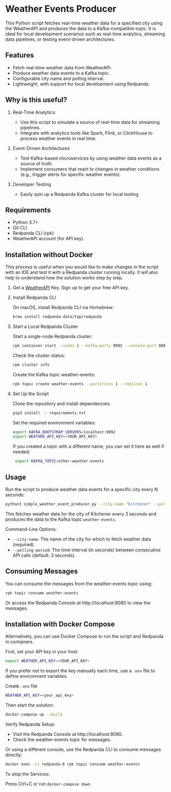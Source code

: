 # Weather Events Producer

This Python script fetches real-time weather data for a specified city using the WeatherAPI and produces the data to a 
Kafka-compatible topic. It is ideal for local development scenarios such as real-time analytics, streaming data 
pipelines, or testing event-driven architectures.

## Features

- Fetch real-time weather data from WeatherAPI.
- Produce weather data events to a Kafka topic.
- Configurable city name and polling interval.
- Lightweight, with support for local development using Redpanda.

## Why is this useful?

1. Real-Time Analytics:

   - Use this script to simulate a source of real-time data for streaming pipelines. 
   - Integrate with analytics tools like Spark, Flink, or ClickHouse to process weather events in real time.

2. Event-Driven Architectures

   - Test Kafka-based microservices by using weather data events as a source of truth.
   - Implement consumers that react to changes in weather conditions (e.g., trigger alerts for specific weather events).

3. Developer Testing

   - Easily spin up a Redpanda Kafka cluster for local testing.

## Requirements

- Python 3.7+
- Git CLI 
- Redpanda CLI (rpk)
- WeatherAPI account (for API key).

## Installation without Docker

This process is useful when you would like to make changes in the script with an IDE and test it with a Redpanda cluster
running locally. It will also help to understand how the solution works step by step.

1. Get a [WeatherAPI](https://www.weatherapi.com) Key. Sign up to get your free API key.
2. Install Redpanda CLI

    On macOS, install Redpanda CLI via Homebrew:

    ```bash
    brew install redpanda-data/tap/redpanda
    ```
3. Start a Local Redpanda Cluster

   Start a single-node Redpanda cluster:
   
   ```bash   
   rpk container start --nodes 1 --kafka-ports 9092 --console-port 8080
   ```
   
   Check the cluster status:
   
   ```bash
   rpk cluster info
   ```
   
   Create the Kafka topic weather-events:
   
   ```bash
   rpk topic create weather-events --partitions 1 --replicas 1
   ```

4. Set Up the Script

   Clone the repository and install dependencies:
   
   ```bash   
   pip3 install -r requirements.txt
   ```
   
   Set the required environment variables:
   
   ```bash
   export KAFKA_BOOTSTRAP_SERVERS=localhost:9092
   export WEATHER_API_KEY=<YOUR_API_KEY>
   ```
   
   If you created a topic with a different name, you can set it here as well if needed:
   
   ```bash
    export KAFKA_TOPIC=other-weather-events
    ```

## Usage

Run the script to produce weather data events for a specific city every N seconds:
   
```bash
python3 simple_weather_event_producer.py --city-name "Kitchener" --polling-period 3
```

This fetches weather data for the city of Kitchener every 3 seconds and produces the data to the Kafka topic 
`weather-events`.

Command-Line Options:

- `--city-name`: The name of the city for which to fetch weather data (required).
- `--polling-period`: The time interval (in seconds) between consecutive API calls (default: 3 seconds).



## Consuming Messages

You can consume the messages from the weather-events topic using:

```bash
rpk topic consume weather-events
```

Or access the Redpanda Console at http://localhost:8080 to view the messages.

## Installation with Docker Compose

Alternatively, you can use Docker Compose to run the script and Redpanda in containers.

First, set your API key in your host:

```bash
export WEATHER_API_KEY=<YOUR_API_KEY>
```

If you prefer not to export the key manually each time, use a `.env` file to define environment variables.

Create `.env` file

```bash
WEATHER_API_KEY=<your_api_key>
````

Then start the solution:

```bash
docker-compose up --build
```

Verify Redpanda Setup:

- Visit the Redpanda Console at http://localhost:8080.
- Check the weather-events topic for messages.

Or using a different console, use the Redpanda CLI to consume messages directly:

```bash
docker exec -it redpanda-0 rpk topic consume weather-events
```

To stop the Services:

Press Ctrl+C or run `docker-compose down`
